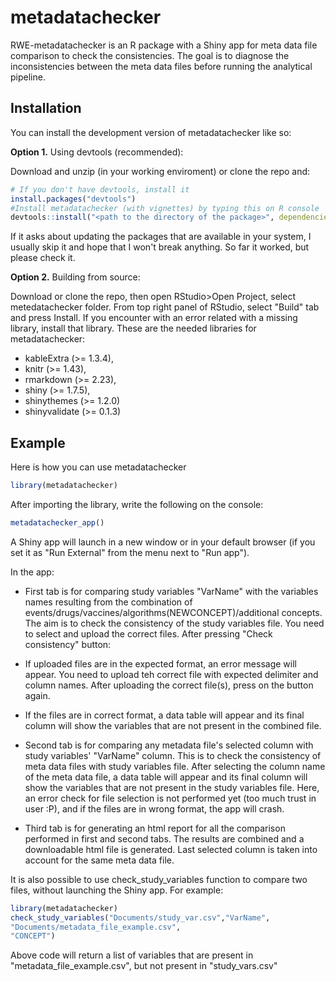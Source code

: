 
# metadatachecker

<!-- badges: start -->
<!-- badges: end -->

RWE-metadatachecker is an R package with a Shiny app for meta data file comparison to check the consistencies. The goal is to diagnose the inconsistencies between the meta data files before running the analytical pipeline.

## Installation

You can install the development version of metadatachecker like so:

**Option 1.** Using devtools (recommended):

Download and unzip (in your working enviroment) or clone the repo and:
``` r
# If you don't have devtools, install it
install.packages("devtools")
#Install metadatachecker (with vignettes) by typing this on R console
devtools::install("<path to the directory of the package>", dependencies = TRUE, build_vignettes = T)
```
If it asks about updating the packages that are available in your system, I usually skip it and hope that I won't break anything. So far it worked, but please check it.

**Option 2.** Building from source:

Download or clone the repo, then open RStudio>Open Project, select metedatachecker folder. 
From top right panel of RStudio, select "Build" tab and press Install. If you encounter with
an error related with a missing library, install that library. These are the 
needed libraries for metadatachecker:

- kableExtra (>= 1.3.4),
- knitr (>= 1.43),
- rmarkdown (>= 2.23),
- shiny (>= 1.7.5),
- shinythemes (>= 1.2.0)
- shinyvalidate (>= 0.1.3)

## Example

Here is how you can use metadatachecker

``` r
library(metadatachecker)
```

After importing the library, write the following on the console:

``` r
metadatachecker_app()
```

A Shiny app will launch in a new window or in your default browser (if you set it as "Run External" from the menu next to "Run app"). 

In the app:

- First tab is for comparing study variables "VarName" with the variables names resulting from the combination of events/drugs/vaccines/algorithms(NEWCONCEPT)/additional concepts. The aim is to check the consistency of the study variables file. 
You need to select and upload the correct files. After pressing "Check consistency" button:

- If uploaded files are in the expected format, an error message 
will appear. You need to upload teh correct file with expected delimiter and column names.
After uploading the correct file(s), press on the button again.

- If the files are in correct format, a data table will appear and its final column 
will show the variables that are not present in the combined file.

- Second tab is for comparing any metadata file's selected column with study variables' "VarName" column. This is to check the consistency of meta data files with study variables file. After selecting the column name of the meta data file, a data table will appear and its final column will show the variables that are not present in the study variables file. Here, an error check for file selection is not performed yet (too much trust in user :P), and if the files are in wrong format, the app will crash.

- Third tab is for generating an html report for all the comparison performed in first and second tabs. The results are combined and a downloadable html file is generated. Last selected column is taken into account for the same meta data file.

It is also possible to use check_study_variables function to compare two files, without launching the Shiny app. For example:

``` r
library(metadatachecker)
check_study_variables("Documents/study_var.csv","VarName",
"Documents/metadata_file_example.csv",
"CONCEPT")
```

Above code will return a list of variables that are present in "metadata_file_example.csv", but not present in "study_vars.csv" 
